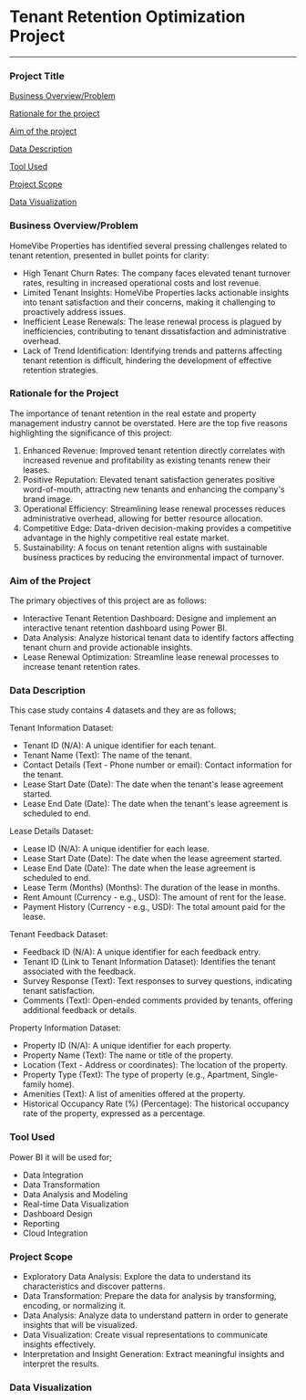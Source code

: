 # Tenant Retention Optimization Project 

--------
### Project Title

[Business Overview/Problem](#business-overview-/problem)

[Rationale for the project](rationale-for-the-project)

[Aim of the project](#aim-of-the-project)

[Data Description](#data-description) 

[Tool Used](#tool-used)

[Project Scope](#project-scope)

[Data Visualization](#data-visualization)


### Business Overview/Problem
HomeVibe Properties has identified several pressing challenges related to tenant retention, presented in bullet points for clarity:
-  High Tenant Churn Rates: The company faces elevated tenant turnover rates, resulting in increased operational costs and lost revenue. 
-  Limited Tenant Insights: HomeVibe Properties lacks actionable insights into tenant satisfaction and their concerns, making it challenging to proactively address issues. 
-  Inefficient Lease Renewals: The lease renewal process is plagued by inefficiencies, contributing to tenant dissatisfaction and administrative overhead. 
-  Lack of Trend Identification: Identifying trends and patterns affecting tenant retention is difficult, hindering the development of effective retention strategies. 

### Rationale for the Project
The importance of tenant retention in the real estate and property management industry cannot be overstated. Here are the top five reasons highlighting the significance of this project:
1. Enhanced Revenue: Improved tenant retention directly correlates with increased revenue and profitability as existing tenants renew their leases. 
2. Positive Reputation: Elevated tenant satisfaction generates positive word-of-mouth, attracting new tenants and enhancing the company's brand image. 
3. Operational Efficiency: Streamlining lease renewal processes reduces administrative overhead, allowing for better resource allocation. 
4. Competitive Edge: Data-driven decision-making provides a competitive advantage in the highly competitive real estate market. 
5. Sustainability: A focus on tenant retention aligns with sustainable business practices by reducing the environmental impact of turnover.

### Aim of the Project
The primary objectives of this project are as follows:
- Interactive Tenant Retention Dashboard: Designe and implement an interactive tenant retention dashboard using Power BI. 
- Data Analysis: Analyze historical tenant data to identify factors affecting tenant churn and provide actionable insights. 
- Lease Renewal Optimization: Streamline lease renewal processes to increase tenant retention rates. 

### Data Description
This case study contains 4 datasets and  they are as follows;

Tenant Information Dataset:
- Tenant ID (N/A): A unique identifier for each tenant. 
- Tenant Name (Text): The name of the tenant. 
- Contact Details (Text - Phone number or email): Contact information for the tenant. 
- Lease Start Date (Date): The date when the tenant's lease agreement started. 
- Lease End Date (Date): The date when the tenant's lease agreement is scheduled to end. 

Lease Details Dataset:
- Lease ID (N/A): A unique identifier for each lease. 
- Lease Start Date (Date): The date when the lease agreement started. 
- Lease End Date (Date): The date when the lease agreement is scheduled to end. 
- Lease Term (Months) (Months): The duration of the lease in months. 
- Rent Amount (Currency - e.g., USD): The amount of rent for the lease. 
- Payment History (Currency - e.g., USD): The total amount paid for the lease. 

Tenant Feedback Dataset:
 - Feedback ID (N/A): A unique identifier for each feedback entry. 
 - Tenant ID (Link to Tenant Information Dataset): Identifies the tenant associated with the feedback. 
 - Survey Response (Text): Text responses to survey questions, indicating tenant satisfaction. 
 - Comments (Text): Open-ended comments provided by tenants, offering additional feedback or details. 

Property Information Dataset:
- Property ID (N/A): A unique identifier for each property. 
- Property Name (Text): The name or title of the property. 
- Location (Text - Address or coordinates): The location of the property. 
- Property Type (Text): The type of property (e.g., Apartment, Single-family home). 
- Amenities (Text): A list of amenities offered at the property. 
- Historical Occupancy Rate (%) (Percentage): The historical occupancy rate of the property, expressed as a percentage.

 ### Tool Used
  Power BI 
  it will be used for;
 - Data Integration 
 - Data Transformation 
 - Data Analysis and Modeling 
 - Real-time Data Visualization 
 - Dashboard Design 
 - Reporting 
 - Cloud Integration 
  
### Project Scope
- Exploratory Data Analysis: Explore the data to understand its characteristics and discover patterns. 
- Data Transformation: Prepare the data for analysis by transforming, encoding, or normalizing it. 
- Data Analysis: Analyze data to understand pattern in order to generate insights that will be visualized. 
- Data Visualization: Create visual representations to communicate insights effectively. 
- Interpretation and Insight Generation: Extract meaningful insights and interpret the results.

### Data Visualization




